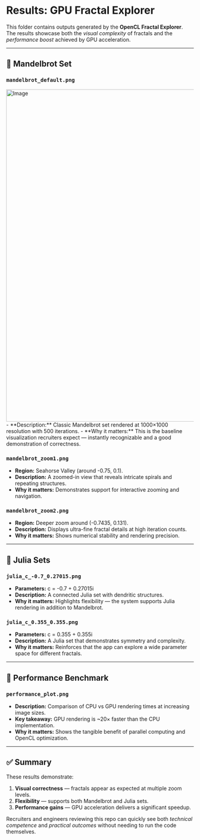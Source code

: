 # Results: GPU Fractal Explorer

This folder contains outputs generated by the **OpenCL Fractal Explorer**.  
The results showcase both the *visual complexity* of fractals and the *performance boost* achieved by GPU acceleration.

---

## 🔹 Mandelbrot Set

### `mandelbrot_default.png`
<img width="1479" height="891" alt="Image" src="https://github.com/user-attachments/assets/f4260aeb-c19d-4c77-8c3b-c85db1402e01" />
- **Description:** Classic Mandelbrot set rendered at 1000×1000 resolution with 500 iterations.  
- **Why it matters:** This is the baseline visualization recruiters expect — instantly recognizable and a good demonstration of correctness.  

### `mandelbrot_zoom1.png`
- **Region:** Seahorse Valley (around -0.75, 0.1).  
- **Description:** A zoomed-in view that reveals intricate spirals and repeating structures.  
- **Why it matters:** Demonstrates support for interactive zooming and navigation.  

### `mandelbrot_zoom2.png`
- **Region:** Deeper zoom around (-0.7435, 0.131).  
- **Description:** Displays ultra-fine fractal details at high iteration counts.  
- **Why it matters:** Shows numerical stability and rendering precision.  

---

## 🔹 Julia Sets

### `julia_c_-0.7_0.27015.png`
- **Parameters:** c = -0.7 + 0.27015i  
- **Description:** A connected Julia set with dendritic structures.  
- **Why it matters:** Highlights flexibility — the system supports Julia rendering in addition to Mandelbrot.  

### `julia_c_0.355_0.355.png`
- **Parameters:** c = 0.355 + 0.355i  
- **Description:** A Julia set that demonstrates symmetry and complexity.  
- **Why it matters:** Reinforces that the app can explore a wide parameter space for different fractals.  

---

## 🔹 Performance Benchmark

### `performance_plot.png`
- **Description:** Comparison of CPU vs GPU rendering times at increasing image sizes.  
- **Key takeaway:** GPU rendering is ~20× faster than the CPU implementation.  
- **Why it matters:** Shows the tangible benefit of parallel computing and OpenCL optimization.  

---

## ✅ Summary
These results demonstrate:
1. **Visual correctness** — fractals appear as expected at multiple zoom levels.  
2. **Flexibility** — supports both Mandelbrot and Julia sets.  
3. **Performance gains** — GPU acceleration delivers a significant speedup.  

Recruiters and engineers reviewing this repo can quickly see both *technical competence* and *practical outcomes* without needing to run the code themselves.
